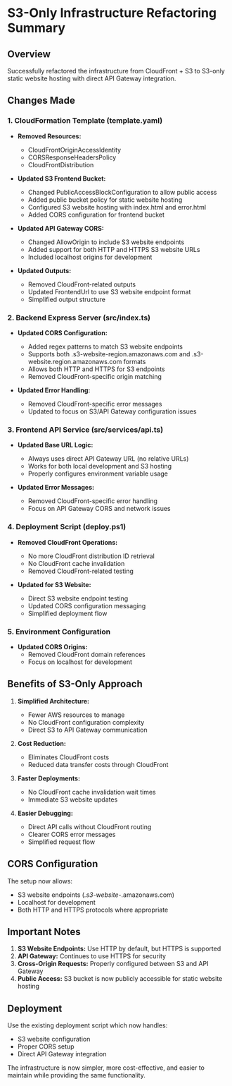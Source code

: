 # S3-Only Infrastructure Refactoring Summary

## Overview
Successfully refactored the infrastructure from CloudFront + S3 to S3-only static website hosting with direct API Gateway integration.

## Changes Made

### 1. CloudFormation Template (template.yaml)
- **Removed Resources:**
  - CloudFrontOriginAccessIdentity
  - CORSResponseHeadersPolicy  
  - CloudFrontDistribution
  
- **Updated S3 Frontend Bucket:**
  - Changed PublicAccessBlockConfiguration to allow public access
  - Added public bucket policy for static website hosting
  - Configured S3 website hosting with index.html and error.html
  - Added CORS configuration for frontend bucket

- **Updated API Gateway CORS:**
  - Changed AllowOrigin to include S3 website endpoints
  - Added support for both HTTP and HTTPS S3 website URLs
  - Included localhost origins for development

- **Updated Outputs:**
  - Removed CloudFront-related outputs
  - Updated FrontendUrl to use S3 website endpoint format
  - Simplified output structure

### 2. Backend Express Server (src/index.ts)
- **Updated CORS Configuration:**
  - Added regex patterns to match S3 website endpoints
  - Supports both .s3-website-region.amazonaws.com and .s3-website.region.amazonaws.com formats
  - Allows both HTTP and HTTPS for S3 endpoints
  - Removed CloudFront-specific origin matching

- **Updated Error Handling:**
  - Removed CloudFront-specific error messages
  - Updated to focus on S3/API Gateway configuration issues

### 3. Frontend API Service (src/services/api.ts)
- **Updated Base URL Logic:**
  - Always uses direct API Gateway URL (no relative URLs)
  - Works for both local development and S3 hosting
  - Properly configures environment variable usage

- **Updated Error Messages:**
  - Removed CloudFront-specific error handling
  - Focus on API Gateway CORS and network issues

### 4. Deployment Script (deploy.ps1)
- **Removed CloudFront Operations:**
  - No more CloudFront distribution ID retrieval
  - No CloudFront cache invalidation
  - Removed CloudFront-related testing

- **Updated for S3 Website:**
  - Direct S3 website endpoint testing
  - Updated CORS configuration messaging
  - Simplified deployment flow

### 5. Environment Configuration
- **Updated CORS Origins:**
  - Removed CloudFront domain references
  - Focus on localhost for development

## Benefits of S3-Only Approach

1. **Simplified Architecture:**
   - Fewer AWS resources to manage
   - No CloudFront configuration complexity
   - Direct S3 to API Gateway communication

2. **Cost Reduction:**
   - Eliminates CloudFront costs
   - Reduced data transfer costs through CloudFront

3. **Faster Deployments:**
   - No CloudFront cache invalidation wait times
   - Immediate S3 website updates

4. **Easier Debugging:**
   - Direct API calls without CloudFront routing
   - Clearer CORS error messages
   - Simplified request flow

## CORS Configuration

The setup now allows:
- S3 website endpoints (*.s3-website-*.amazonaws.com)
- Localhost for development
- Both HTTP and HTTPS protocols where appropriate

## Important Notes

1. **S3 Website Endpoints:** Use HTTP by default, but HTTPS is supported
2. **API Gateway:** Continues to use HTTPS for security
3. **Cross-Origin Requests:** Properly configured between S3 and API Gateway
4. **Public Access:** S3 bucket is now publicly accessible for static website hosting

## Deployment
Use the existing deployment script which now handles:
- S3 website configuration
- Proper CORS setup
- Direct API Gateway integration

The infrastructure is now simpler, more cost-effective, and easier to maintain while providing the same functionality.
